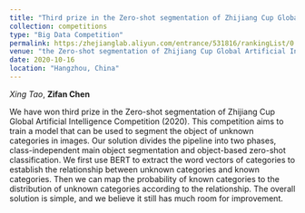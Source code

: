 ```yaml
---
title: "Third prize in the Zero-shot segmentation of Zhijiang Cup Global Artificial Intelligence Competition (2020)."
collection: competitions
type: "Big Data Competition"
permalink: https:/zhejianglab.aliyun.com/entrance/531816/rankingList/0
venue: "the Zero-shot segmentation of Zhijiang Cup Global Artificial Intelligence Competition (2020)"
date: 2020-10-16
location: "Hangzhou, China"
---
```


*Xing Tao*, **Zifan Chen**

We have won third prize in the Zero-shot segmentation of Zhijiang Cup Global Artificial Intelligence Competition (2020). This competition aims to train a model that can be used to segment the object of unknown categories in images. Our solution divides the pipeline into two phases, class-independent main object segmentation and object-based zero-shot classification. We first use BERT to extract the word vectors of categories to establish the relationship between unknown categories and known categories. Then we can map the probability of known categories to the distribution of unknown categories according to the relationship. The overall solution is simple, and we believe it still has much room for improvement.
